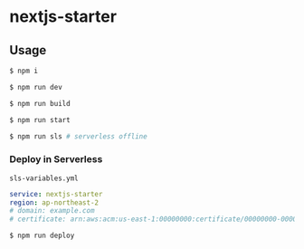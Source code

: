 # nextjs-starter

## Usage

```bash
$ npm i

$ npm run dev

$ npm run build

$ npm run start

$ npm run sls # serverless offline
```

### Deploy in Serverless

`sls-variables.yml`
```yml
service: nextjs-starter
region: ap-northeast-2
# domain: example.com
# certificate: arn:aws:acm:us-east-1:00000000:certificate/00000000-00000000-00000000-00000000-00000000
```

```bash
$ npm run deploy
```
